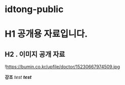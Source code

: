# idtong-public

# H1 공개용 자료입니다. 

## H2 . 이미지 공개 자료
 !https://bumin.co.kr/upfile/doctor/15230667974509.jpg
 
 **강조**
 _test_
 _**test**_
